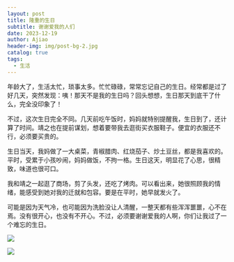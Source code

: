 ```yaml
---
layout: post
title: 隆重的生日
subtitle: 谢谢爱我的人们
date: 2023-12-19
author: Ajiao
header-img: img/post-bg-2.jpg
catalog: true
tags:
  - 生活
---
```

年龄大了，生活太忙，琐事太多。忙忙碌碌，常常忘记自己的生日。经常都是过了好几天，突然发现：咦！那天不是我的生日吗？回头想想，生日那天到底干了什么，完全没印象了！

不过，这次生日完全不同。几天前吃午饭时，妈妈就特别提醒我，生日到了，还计算了时间。靖之也在提前谋划，想着要带我去逛街买衣服鞋子。便宜的衣服还不行，必须要买贵的。

生日当天，我妈做了一大桌菜，青椒腊肉、红烧茄子、炒土豆丝，都是我喜欢的。平时，受累于小孩吵闹，妈妈做饭，不拘一格。生日这天，明显花了心思，很精致，味道也很可口。

我和靖之一起逛了商场，剪了头发，还吃了烤肉。可以看出来，她很照顾我的情绪，能感受到她对我的迁就和包容。要是在平时，她早就发火了。

可能是因为天气冷，也可能因为洗脸没让人清醒，一整天都有些浑浑噩噩，心不在焉。没有很开心，也没有不开心。不过，必须要谢谢爱我的人啊，你们让我过了一个难忘的生日。

![](https://cdn.jsdelivr.net/gh/iajiao/picx-images-hosting@master/%E7%AC%94%E8%AE%B0%E6%9C%AC202312191701748.jpg)

![](https://cdn.jsdelivr.net/gh/iajiao/picx-images-hosting@master//%E7%AC%94%E8%AE%B0%E6%9C%AC202312191700110.jpg)